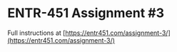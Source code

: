 # ENTR-451 Assignment #3

Full instructions at [https://entr451.com/assignment-3/](https://entr451.com/assignment-3/)
